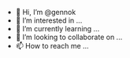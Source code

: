 - 👋 Hi, I’m @gennok
- 👀 I’m interested in ...
- 🌱 I’m currently learning ...
- 💞️ I’m looking to collaborate on ...
- 📫 How to reach me ...

<!---
gennok/gennok is a ✨ special ✨ repository because its `README.md` (this file) appears on your GitHub profile.
You can click the Preview link to take a look at your changes.
--->
